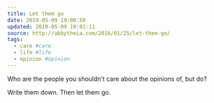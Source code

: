 ```yaml
---
title: Let them go
date: 2019-05-09 19:00:50
updated: 2019-05-09 19:01:11
source: http://abbytheia.com/2016/01/25/let-them-go/
tags:
  - care #care
  - life #life
  - opinion #opinion
---
```

Who are the people you shouldn’t care about the opinions of, but do?

Write them down. Then let them go.